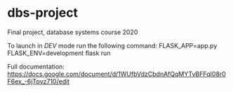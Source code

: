 # dbs-project
Final project, database systems course 2020

To launch in *DEV* mode run the following command:
FLASK_APP=app.py FLASK_ENV=development flask run

Full documentation: https://docs.google.com/document/d/1WUfbVdzCbdnAfQqMYTvBFFqI08r0F6ex_-6jTpvz710/edit